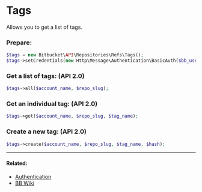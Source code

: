 # Tags

Allows you to get a list of tags.

### Prepare:
```php
$tags = new Bitbucket\API\Repositories\Refs\Tags();
$tags->setCredentials(new Http\Message\Authentication\BasicAuth($bb_user, $bb_pass));
```

### Get a list of tags: (API 2.0)

```php
$tags->all($account_name, $repo_slug);
```

### Get an individual tag: (API 2.0)

```php
$tags->get($account_name, $repo_slug, $tag_name);
```

### Create a new tag: (API 2.0)

```php
$tags->create($account_name, $repo_slug, $tag_name, $hash);
```

----

#### Related:
  * [Authentication](../../../examples/authentication.md)
  * [BB Wiki](https://confluence.atlassian.com/display/BITBUCKET/src+Resources)
